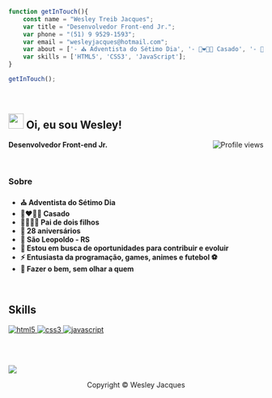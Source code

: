 ```JavaScript
function getInTouch(){
    const name = "Wesley Treib Jacques"; 
    var title = "Desenvolvedor Front-end Jr."; 
    var phone = "(51) 9 9529-1593"; 
    var email = "wesleyjacques@hotmail.com"; 
    var about = ['- ⛪ Adventista do Sétimo Dia', '- 👩‍❤️‍💋‍👨 Casado', '- 👨‍👩‍👦‍👦 Pai de dois filhos', '- 🎂 28 aniversários', '- 🏡 São Leopoldo - RS', '- 🤔 Estou em busca de oportunidades para contribuir e evoluir', '- ❤️ Entusiasta da programação, games, animes e futebol', '- 🌱 Fazer o bem, sem olhar a quem']; 
    var skills = ['HTML5', 'CSS3', 'JavaScript'];
}

getInTouch();
```

<br/>

<h2 align="left"><img src="https://raw.githubusercontent.com/kaueMarques/kaueMarques/master/hi.gif" height="30px"> Oi, eu sou Wesley!</h2>

**Desenvolvedor Front-end Jr.**
<img align="right" src="https://komarev.com/ghpvc/?username=wesleytj&color=yellow" alt="Profile views" />

<br/>

<h3>Sobre</h3>

- **⛪ Adventista do Sétimo Dia**
- **👩‍❤️‍💋‍👨 Casado**
- **👨‍👩‍👦‍👦 Pai de dois filhos**
- **🎂 28 aniversários**
- **🏡 São Leopoldo - RS**
- **🤔 Estou em busca de oportunidades para contribuir e evoluir**
- **⚡ Entusiasta da programação, games, animes e futebol ⚽**
- **🌱 Fazer o bem, sem olhar a quem**

<br/>

## Skills
<a href="https://www.w3.org/html/" target="_blank"> 
    <img src="https://img.shields.io/badge/html-E34F26.svg?style=for-the-badge&logo=html5&logoColor=white"
      alt="html5"/> 
</a>
<a href="https://www.w3schools.com/css/" target="_blank">
    <img src="https://img.shields.io/badge/css-1572B6.svg?style=for-the-badge&logo=css3&logoColor=white"
      alt="css3"/>
</a>
<a href="https://developer.mozilla.org/en-US/docs/Web/JavaScript" target="_blank"> 
    <img src="https://img.shields.io/badge/Javascript-F7DF1E.svg?style=for-the-badge&logo=javascript&logoColor=black"
      alt="javascript"/> 
</a>

<br/><br/>

<img src="https://user-images.githubusercontent.com/73097560/115834477-dbab4500-a447-11eb-908a-139a6edaec5c.gif"> 

<p align="center">Copyright © Wesley Jacques</p>
